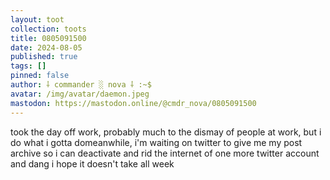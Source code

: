 ```yaml
---
layout: toot
collection: toots
title: 0805091500
date: 2024-08-05
published: true
tags: []
pinned: false
author: ⸸ commander ░ nova ⸸ :~$
avatar: /img/avatar/daemon.jpeg
mastodon: https://mastodon.online/@cmdr_nova/0805091500
---
```


took the day off work, probably much to the dismay of people at work, but i do what i gotta domeanwhile, i'm waiting on twitter to give me my post archive so i can deactivate and rid the internet of one more twitter account and dang i hope it doesn't take all week

